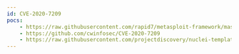 ```yaml
---
id: CVE-2020-7209
pocs:
    - https://raw.githubusercontent.com/rapid7/metasploit-framework/master/modules/exploits/linux/http/linuxki_rce.rb
    - https://github.com/cwinfosec/CVE-2020-7209
    - https://raw.githubusercontent.com/projectdiscovery/nuclei-templates/master/cves/CVE-2020-7209.yaml
---
```

